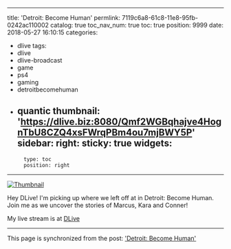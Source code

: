 
---
title: 'Detroit: Become Human'
permlink: 7119c6a8-61c8-11e8-95fb-0242ac110002
catalog: true
toc_nav_num: true
toc: true
position: 9999
date: 2018-05-27 16:10:15
categories:
- dlive
tags:
- dlive
- dlive-broadcast
- game
- ps4
- gaming
- detroitbecomehuman
- quantic
thumbnail: 'https://dlive.biz:8080/Qmf2WGBqhajve4HognTbU8CZQ4xsFWrqPBm4ou7mjBWY5P'
sidebar:
    right:
        sticky: true
widgets:
    -
        type: toc
        position: right
---


[![Thumbnail](https://dlive.biz:8080/Qmf2WGBqhajve4HognTbU8CZQ4xsFWrqPBm4ou7mjBWY5P)](https://dlive.io/livestream/patrickulrich/7119c6a8-61c8-11e8-95fb-0242ac110002)

Hey DLive! I'm picking up where we left off at in Detroit: Become Human. Join me as we uncover the stories of Marcus, Kara and Conner!

My live stream is at [DLive](https://dlive.io/livestream/patrickulrich/7119c6a8-61c8-11e8-95fb-0242ac110002)

- - -

This page is synchronized from the post: ['Detroit: Become Human'](https://steemit.com/@patrickulrich/7119c6a8-61c8-11e8-95fb-0242ac110002)
